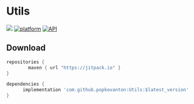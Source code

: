 # Utils
[![](https://jitpack.io/v/popkovanton/RainbowTabLayout.svg)](https://jitpack.io/#popkovanton/Utils)
[![platform](https://img.shields.io/badge/platform-Android-green.svg)](https://www.android.com)
[![API](https://img.shields.io/badge/API-14%2B-brightgreen.svg?style=flat)](https://android-arsenal.com/api?level=14)

## Download

```groovy
repositories {
        maven { url "https://jitpack.io" }
}

dependencies {
      implementation 'com.github.popkovanton:Utils:$latest_version'
}
```
